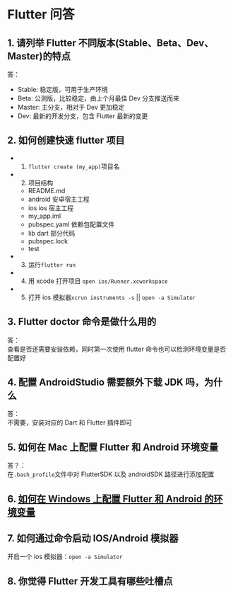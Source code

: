 # Flutter 问答

## 1. 请列举 Flutter 不同版本(Stable、Beta、Dev、Master)的特点

答：

- Stable: 稳定版，可用于生产环境
- Beta: 公测版，比较稳定，由上个月最佳 Dev 分支推送而来
- Master: 主分支，相对于 Dev 更加稳定
- Dev: 最新的开发分支，包含 Flutter 最新的变更

## 2. 如何创建快速 flutter 项目

- 1. `flutter create (my_app)`项目名
- 2. 项目结构
  - README.md
  - android 安卓宿主工程
  - ios ios 宿主工程
  - my_app.iml
  - pubspec.yaml 依赖包配置文件
  - lib dart 部分代码
  - pubspec.lock
  - test
- 3. 运行`flutter run`
- 4. 用 xcode 打开项目 `open ios/Runner.xcworkspace`
- 5. 打开 ios 模拟器`xcrun instruments -s` || `open -a Simulator`

## 3. Flutter doctor 命令是做什么用的

答：  
查看是否还需要安装依赖，同时第一次使用 flutter 命令也可以检测环境变量是否配置好

## 4. 配置 AndroidStudio 需要额外下载 JDK 吗，为什么

答：  
不需要，安装对应的 Dart 和 Flutter 插件即可

## 5. 如何在 Mac 上配置 Flutter 和 Android 环境变量

答？：  
在`.bash_profile`文件中对 FlutterSDK 以及 androidSDK 路径进行添加配置

## 6. [如何在 Windows 上配置 Flutter 和 Android 的环境变量](https://blog.csdn.net/sunbinkang/article/details/106935636)

## 7. 如何通过命令启动 IOS/Android 模拟器

开启一个 ios 模拟器：`open -a Simulator`

## 8. 你觉得 Flutter 开发工具有哪些吐槽点
